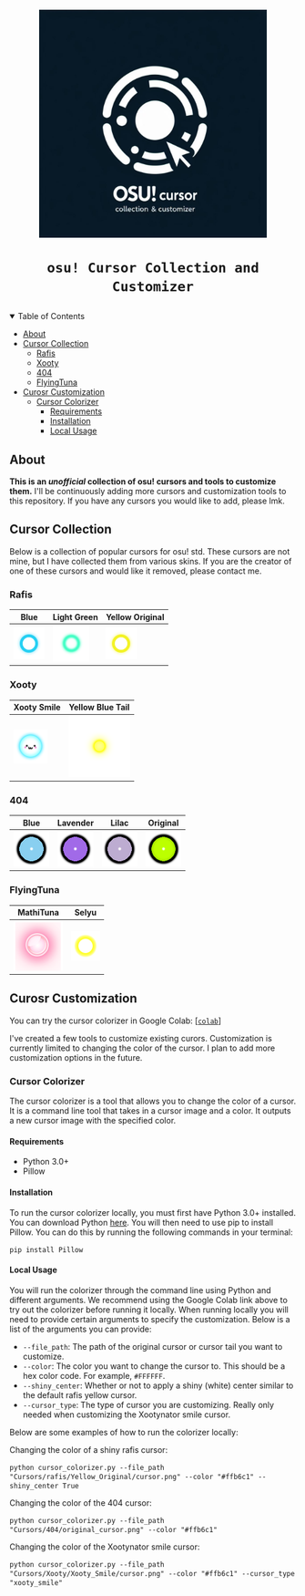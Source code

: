 <h1 align="center">
    <a href="https://github.com/keatonkraiger/osu-Cursor-Collection-and-Customizer">
        <img src="assets/logo.jpg" alt="logo" width="400" height="400">
    </a>

    osu! Cursor Collection and Customizer
</h1>


<details open="open">
<summary>Table of Contents</summary>

- [About](#about)
- [Cursor Collection](#cursor-collection)
  - [Rafis](#rafis)
  - [Xooty](#xooty)
  - [404](#404)
  - [FlyingTuna](#flyingtuna)
- [Curosr Customization](#curosr-customization)
  - [Cursor Colorizer](#cursor-colorizer)
    - [Requirements](#requirements)
    - [Installation](#installation)
    - [Local Usage](#local-usage)
</details>

## <a name="about">About</a>
**This is an *unofficial* collection of osu! cursors and tools to customize them.** I'll be continuously adding more cursors and customization tools to this repository. If you have any cursors you would like to add, please lmk.

## <a name="cursors">Cursor Collection</a>

Below is a collection of popular cursors for osu! std. These cursors are not mine, but I have collected them from various skins. If you are the creator of one of these cursors and would like it removed, please contact me.

### Rafis

| Blue | Light Green | Yellow Original |
| --- | --- | --- |
| [![Blue](Cursors/Rafis/Blue/cursor.png)](Cursors/Rafis/Blue/cursor.png) | [![Light Green](Cursors/Rafis/Light%20Green/cursor.png)](Cursors/Rafis/Light%20Green/cursor.png) | [![Yellow Original](Cursors/Rafis/Yellow%20Original/cursor.png)](Cursors/Rafis/Yellow%20Original/cursor.png) |

### Xooty

| Xooty Smile | Yellow Blue Tail |
| --- | --- |
| [![Xooty Smile](Cursors/Xooty/Xooty%20Smile/cursor.png)](Cursors/Xooty/Xooty%20Smile/cursor.png) | [![Yellow Blue Tail](Cursors/Xooty/Yellow%20Blue%20Tail/cursormiddle.png)](Cursors/Xooty/Yellow%20Blue%20Tail/cursormiddle.png) |

### 404

| Blue | Lavender | Lilac | Original |
| --- | --- | --- | --- |
| [![Blue](Cursors/404/Blue_cursor.png)](Cursors/404/Blue_cursor.png) | [![Lavender](Cursors/404/Lavender_cursor.png)](Cursors/404/Lavender_cursor.png) | [![Lilac](Cursors/404/Lilac_cursor.png)](Cursors/404/Lilac_cursor.png) | [![Original](Cursors/404/Original_cursor.png)](Cursors/404/Original_cursor.png) |

### FlyingTuna

| MathiTuna | Selyu |
| --- | --- |
| [![MathiTuna](Cursors/FlyingTuna/MathiTuna/cursor.png)](Cursors/FlyingTuna/MathiTuna/cursor.png) | [![Selyu](Cursors/FlyingTuna/Selyu/cursor.png)](Cursors/FlyingTuna/Selyu/cursor.png) |



## <a name="cursor_customize">Curosr Customization</a>

You can try the cursor colorizer in Google Colab: [[`colab`](https://colab.research.google.com/drive/1H4RPVcEK7wWOP_IHA_TFOqppY2LJNmNX?usp=sharing)]

I've created a few tools to customize existing curors. Customization is currently limited to changing the color of the cursor. I plan to add more customization options in the future.

### <a name="cursor_customize">Cursor Colorizer</a>

The cursor colorizer is a tool that allows you to change the color of a cursor. It is a command line tool that takes in a cursor image and a color. It outputs a new cursor image with the specified color. 

#### Requirements

- Python 3.0+
- Pillow

#### Installation

To run the cursor colorizer locally, you must first have Python 3.0+ installed. You can download Python [here](https://www.python.org/downloads/). You will then need to use pip to install Pillow. You can do this by running the following commands in your terminal:

```
pip install Pillow
```

#### Local Usage

You will run the colorizer through the command line using Python and different arguments. We recommend using the Google Colab link above to try out the colorizer before running it locally. When running locally you will need to provide certain arguments to specify the customization. Below is a list of the arguments you can provide:

- `--file_path`: The path of the original cursor or cursor tail you want to customize.
- `--color`: The color you want to change the cursor to. This should be a hex color code. For example, `#FFFFFF`.
- `--shiny_center`: Whether or not to apply a shiny (white) center similar to the default rafis yellow cursor.
- `--cursor_type`: The type of cursor you are customizing. Really only needed when customizing the Xootynator smile cursor.

Below are some examples of how to run the colorizer locally:

Changing the color of a shiny rafis cursor:

```
python cursor_colorizer.py --file_path "Cursors/rafis/Yellow_Original/cursor.png" --color "#ffb6c1" --shiny_center True
```

Changing the color of the 404 cursor:

```
python cursor_colorizer.py --file_path "Cursors/404/original_cursor.png" --color "#ffb6c1"
```

Changing the color of the Xootynator smile cursor:

```
python cursor_colorizer.py --file_path "Cursors/Xooty/Xooty_Smile/cursor.png" --color "#ffb6c1" --cursor_type "xooty_smile"
```
